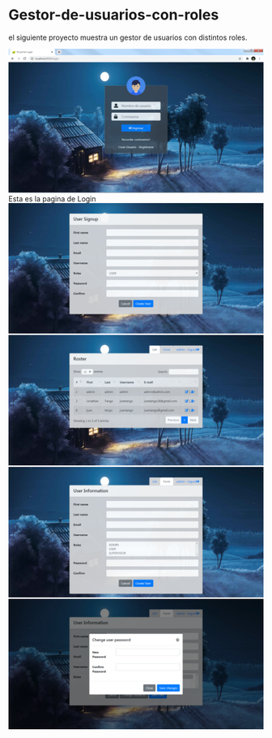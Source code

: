 # Gestor-de-usuarios-con-roles
el siguiente proyecto muestra un gestor de usuarios con distintos roles.

![](images/1.png)
Esta es la pagina de Login
![](images/2.png)
![](images/3.png)
![](images/4.png)
![](images/5.png)






